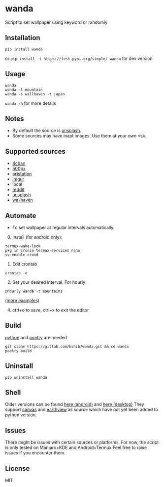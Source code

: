 # wanda
Script to set wallpaper using keyword or randomly

## Installation
```
pip install wanda
```
or `pip install -i https://test.pypi.org/simple/ wanda` for dev version

## Usage
```
wanda
wanda -t mountain
wanda -s wallhaven -t japan
```
`wanda -h` for more details

## Notes
- By default the source is [unsplash](https://unsplash.com).
- Some sources may have inapt images. Use them at your own risk.

## Supported sources

- [4chan](https://boards.4chan.org)
- [500px](https://500px.com)
- [artstation](https://artstation.com)
- [imgur](https://imgur.com)
- local
- [reddit](https://reddit.com)
- [unsplash](https://unsplash.com)
- [wallhaven](https://wallhaven.cc)

## Automate
* To set wallpaper at regular intervals automatically:

0. Install (for android only):
```
termux-wake-lock
pkg in cronie termux-services nano
sv-enable crond
```
1. Edit crontab
```
crontab -e
```
2. Set your desired interval. For hourly:
```
@hourly wanda -t mountains
```
[(more examples)](https://crontab.guru/examples.html)

4. ctrl+o to save, ctrl+x to exit the editor

## Build
[python](https://www.python.org/downloads/) and [poetry](https://python-poetry.org/) are needed
```
git clone https://gitlab.com/kshib/wanda.git && cd wanda
poetry build
```

## Uninstall
```
pip uninstall wanda
```

## Shell
Older versions can be found [here (android)](https://gitlab.com/kshib/wanda/-/tree/sh-android) and [here (desktop)](https://gitlab.com/kshib/wanda/-/tree/sh-desktop)
They support [canvas](https://github.com/adi1090x/canvas/blob/master/canvas) and [earthview](https://earthview.withgoogle.com/) as source which have not yet been added to python version.

## Issues
There might be issues with certain sources or platforms.
For now, the script is only tested on Manjaro+KDE and Android+Termux
Feel free to raise issues if you encounter them.

## License
MIT
